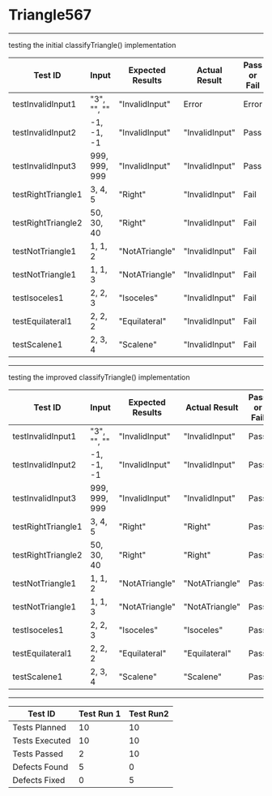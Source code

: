 # Triangle567

___

testing the initial classifyTriangle() implementation

| Test ID            | Input         |  Expected Results   |  Actual Result   |  Pass or Fail   |
|--------------------|---------------|-----|-----|-----|
| testInvalidInput1  | "3", "", ""   |  "InvalidInput"   |  Error   |   Error  |
| testInvalidInput2  | -1, -1, -1    |  "InvalidInput"   |   "InvalidInput"  |  Pass   |
| testInvalidInput3  | 999, 999, 999 |  "InvalidInput"   |   "InvalidInput"  |  Pass   |
| testRightTriangle1 | 3, 4, 5       |  "Right"   |   "InvalidInput"  |  Fail   |
| testRightTriangle2 | 50, 30, 40    |  "Right"   |   "InvalidInput"  |  Fail   |
| testNotTriangle1 | 1, 1, 2       |  "NotATriangle"   |   "InvalidInput"  |  Fail   |
| testNotTriangle1 | 1, 1, 3       |  "NotATriangle"   |   "InvalidInput"  |  Fail   |
| testIsoceles1 | 2, 2, 3       |  "Isoceles"   |   "InvalidInput"  |  Fail   |
| testEquilateral1 | 2, 2, 2       |  "Equilateral"   |   "InvalidInput"  |  Fail   |
| testScalene1 | 2, 3, 4       |  "Scalene"   |   "InvalidInput"  |  Fail   |


___
testing the improved classifyTriangle() implementation

| Test ID            | Input         |  Expected Results   |  Actual Result   |  Pass or Fail   |
|--------------------|---------------|-----|-----|-----|
| testInvalidInput1  | "3", "", ""   |  "InvalidInput"   |  "InvalidInput"   |   Pass  |
| testInvalidInput2  | -1, -1, -1    |  "InvalidInput"   |   "InvalidInput"  |  Pass   |
| testInvalidInput3  | 999, 999, 999 |  "InvalidInput"   |   "InvalidInput"  |  Pass   |
| testRightTriangle1 | 3, 4, 5       |  "Right"   |   "Right"  |  Pass   |
| testRightTriangle2 | 50, 30, 40    |  "Right"   |   "Right"  |  Pass   |
| testNotTriangle1 | 1, 1, 2       |  "NotATriangle"   |   "NotATriangle"  |  Pass   |
| testNotTriangle1 | 1, 1, 3       |  "NotATriangle"   |   "NotATriangle"  |  Pass   |
| testIsoceles1 | 2, 2, 3       |  "Isoceles"   |   "Isoceles"  |  Pass   |
| testEquilateral1 | 2, 2, 2       |  "Equilateral"   |   "Equilateral"  |  Pass   |
| testScalene1 | 2, 3, 4       |  "Scalene"   |   "Scalene"  |  Pass   |

___



| Test ID            | Test Run 1 | Test Run2 |
|--------------------|------------|-----------|
| Tests Planned  | 10         | 10        |
| Tests Executed  | 10         | 10        |
| Tests Passed  | 2          | 10        |
| Defects Found | 5          | 0         |
| Defects Fixed | 0          | 5         |